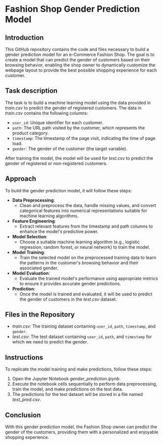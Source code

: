 # Fashion Shop Gender Prediction Model
## Introduction

This GitHub repository contains the code and files necessary to build a gender prediction model for an e-Commerce Fashion Shop. The goal is to create a model that can predict the gender of customers based on their browsing behavior, enabling the shop owner to dynamically customize the webpage layout to provide the best possible shopping experience for each customer.

## Task description

The task is to build a machine learning model using the data provided in *train.csv* to predict the gender of registered customers. The data in *train.csv* contains the following columns:

* `user_id`: Unique identifier for each customer.
* `path`: The URL path visited by the customer, which represents the product category.
* `timestamp`: The timestamp of the page visit, indicating the time of page load.
* `gender`: The gender of the customer (the target variable).

After training the model, the model will be used for *test.csv* to predict the gender of registered or non-registered customers.

## Approach

To build the gender prediction model, it will follow these steps:
* **Data Preprocessing**: 
    * Clean and preprocess the data, handle missing values, and convert categorical features into numerical representations suitable for machine learning algorithms.
* **Feature Engineering**: 
    * Extract relevant features from the timestamp and path columns to enhance the model's predictive power.
* **Model Selection**: 
    * Choose a suitable machine learning algorithm (e.g., logistic regression, random forest, or neural network) to train the model.
* **Model Training**: 
    * Train the selected model on the preprocessed training data to learn the patterns in the customer's browsing behavior and their associated gender.
* **Model Evaluation**: 
    * Evaluate the trained model's performance using appropriate metrics to ensure it provides accurate gender predictions.
* **Prediction**: 
    * Once the model is trained and evaluated, it will be used to predict the gender of customers in the *test.csv* dataset.

## Files in the Repository
* *train.csv*: The training dataset containing `user_id`, `path`, `timestamp`, and `gender`.
* *test.csv*: The test dataset containing `user_id`, `path`, and `timestamp` for which we need to predict the gender.

## Instructions

To replicate the model training and make predictions, follow these steps:

1. Open the Jupyter Notebook *gender_prediction.ipynb*.
2. Execute the notebook cells sequentially to perform data preprocessing, train the model, and make predictions on the test data.
3. The predictions for the test dataset will be stored in a file named *test_pred.csv*.

## Conclusion

With this gender prediction model, the Fashion Shop owner can predict the gender of the customers, providing them with a personalized and enjoyable shopping experience.